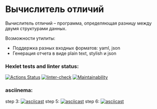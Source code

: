 Вычислитель отличий
===================
Вычислитель отличий – программа, определяющая разницу между двумя структурами данных.

Возможности утилиты:
* Поддержка разных входных форматов: yaml, json
* Генерация отчета в виде plain text, stylish и json

### Hexlet tests and linter status: ###
[![Actions Status](https://github.com/anisimova/frontend-project-lvl2/workflows/hexlet-check/badge.svg)](https://github.com/anisimova/frontend-project-lvl2/actions) [![linter-check](https://github.com/anisimova/frontend-project-lvl2/actions/workflows/linter-check.yml/badge.svg)](https://github.com/anisimova/frontend-project-lvl2/actions/workflows/linter-check.yml) [![Maintainability](https://api.codeclimate.com/v1/badges/ac156686841e9445fb67/maintainability)](https://codeclimate.com/github/anisimova/frontend-project-lvl2/maintainability)

### asciinema:  ###
step 3:
[![asciicast](https://asciinema.org/a/OAOEKViqJWkAM9nZP6LRhyeeQ.svg)](https://asciinema.org/a/OAOEKViqJWkAM9nZP6LRhyeeQ)
step 5:
[![asciicast](https://asciinema.org/a/dCMnZW2vSeaT90ogPuuXaYE8f.svg)](https://asciinema.org/a/dCMnZW2vSeaT90ogPuuXaYE8f)
step 6:
[![asciicast](https://asciinema.org/a/wokqWyrwiIycn9NnqLwG4kFR1.svg)](https://asciinema.org/a/wokqWyrwiIycn9NnqLwG4kFR1)
